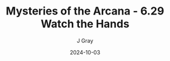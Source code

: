 ---
title: 'Mysteries of the Arcana - 6.29 Watch the Hands'
alt: 'Mysteries of the Arcana'
date: '2024-10-03'
author: 'J Gray'
artist: 'Keira'
---